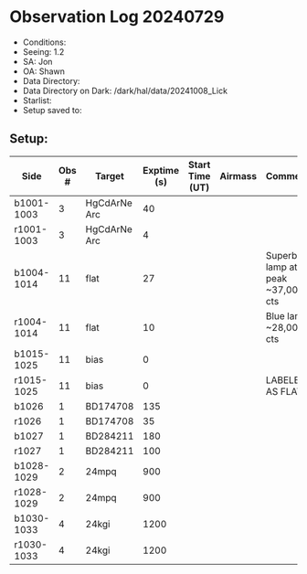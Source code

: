 # Observation Log 20240729

* Conditions: 
* Seeing: 1.2
* SA: Jon
* OA: Shawn
* Data Directory: 
* Data Directory on Dark: /dark/hal/data/20241008_Lick
* Starlist: 
* Setup saved to: 

## Setup: 


| Side | Obs #     | Target    | Exptime (s) | Start Time (UT) | Airmass | Comments                                                   |
|------|-----------|-----------|-------------|-----------------|---------|------------------------------------------------------------|
|b1001-1003|3|HgCdArNe Arc      |40| |||
|r1001-1003|3|HgCdArNe Arc     |4| |||
|b1004-1014|11|flat      |27| ||Superblue lamp at 90 peak ~37,000 cts|
|r1004-1014|11|flat      |10| ||Blue lamp ~28,000 cts|
|b1015-1025|11|bias      |0| |||
|r1015-1025|11|bias      |0| || LABELED AS FLATS
|b1026|1|BD174708      |135| |||
|r1026|1|BD174708      |35| |||
|b1027|1|BD284211      |180| |||
|r1027|1|BD284211      |100| |||
|b1028-1029|2|24mpq      |900|||| 
|r1028-1029|2|24mpq      |900||||
|b1030-1033|4|24kgi      |1200|||| 
|r1030-1033|4|24kgi      |1200||||
